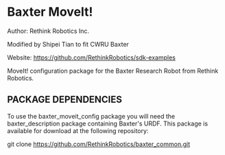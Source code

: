 Baxter MoveIt!
==========
Author: Rethink Robotics Inc.

Modified by Shipei Tian to fit CWRU Baxter

Website: https://github.com/RethinkRobotics/sdk-examples

MoveIt! configuration package for the Baxter Research Robot from Rethink Robotics.

PACKAGE DEPENDENCIES
---------
To use the baxter_moveit_config package you will need the baxter_description package containing Baxter's URDF. This package is available for download at the following repository:

   git clone https://github.com/RethinkRobotics/baxter_common.git

